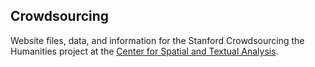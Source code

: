 Crowdsourcing
-------------

Website files, data, and information for the Stanford Crowdsourcing the 
Humanities project at the [Center for Spatial and Textual 
Analysis](http://cesta.stanford.edu).

